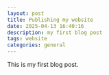 ```yaml
---
layout: post
title: Publishing my website
date: 2025-04-13 16:40:16
description: my first blog post 
tags: website
categories: general
---
```


This is my first blog post. 
